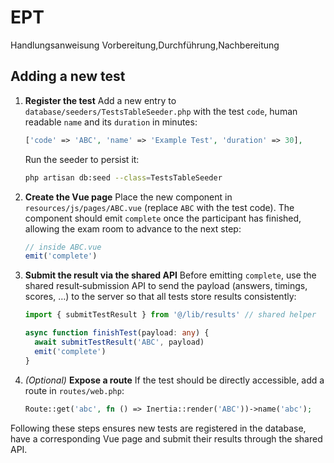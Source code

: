 # EPT
Handlungsanweisung Vorbereitung,Durchführung,Nachbereitung

## Adding a new test

1. **Register the test**
   Add a new entry to `database/seeders/TestsTableSeeder.php` with the test
   `code`, human readable `name` and its `duration` in minutes:

   ```php
   ['code' => 'ABC', 'name' => 'Example Test', 'duration' => 30],
   ```

   Run the seeder to persist it:

   ```bash
   php artisan db:seed --class=TestsTableSeeder
   ```

2. **Create the Vue page**
   Place the new component in `resources/js/pages/ABC.vue` (replace `ABC` with
   the test code). The component should emit `complete` once the participant has
   finished, allowing the exam room to advance to the next step:

   ```ts
   // inside ABC.vue
   emit('complete')
   ```

3. **Submit the result via the shared API**
   Before emitting `complete`, use the shared result‑submission API to send the
   payload (answers, timings, scores, …) to the server so that all tests store
   results consistently:

   ```ts
   import { submitTestResult } from '@/lib/results' // shared helper

   async function finishTest(payload: any) {
     await submitTestResult('ABC', payload)
     emit('complete')
   }
   ```

4. *(Optional)* **Expose a route**
   If the test should be directly accessible, add a route in `routes/web.php`:

   ```php
   Route::get('abc', fn () => Inertia::render('ABC'))->name('abc');
   ```

Following these steps ensures new tests are registered in the database, have a
corresponding Vue page and submit their results through the shared API.
